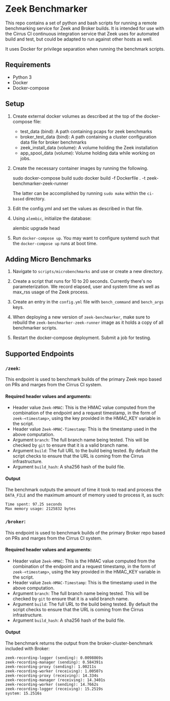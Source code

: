 # Zeek Benchmarker

This repo contains a set of python and bash scripts for running a remote benchmarking service for Zeek and Broker builds. It is intended for use with the Cirrus CI continuous integration service that Zeek uses for automated build and test, but could be adapted to run against other hosts as well.

It uses Docker for privilege separation when running the benchmark scripts.

## Requirements
- Python 3
- Docker
- Docker-compose

## Setup

1. Create external docker volumes as described at the top of the docker-compose file:
   - test_data (bind): A path containing pcaps for zeek benchmarks
   - broker_test_data (bind): A path containing a cluster configuration data file for broker benchmarks
   - zeek_install_data (volume): A volume holding the Zeek installation
   - app_spool_data (volume): Volume holding data while working on jobs.

2. Create the necessary container images by running the following.

    sudo docker-compose build
    sudo docker build -f Dockerfile . -t zeek-benchmarker-zeek-runner

   The latter can be accomplished by running `sudo make` within the `ci-based`
   directory.

3. Edit the config.yml and set the values as described in that file.

4. Using `alembic`, initialize the database:

    alembic upgrade head

5. Run `docker-compose up`. You may want to configure systemd such
   that the `docker-compose up` runs at boot time.

## Adding Micro Benchmarks

1. Navigate to `scripts/microbenchmarks` and use or create a new directory.

2. Create a script that runs for 10 to 20 seconds. Currently there's no
   parameterization. We record elapsed, user and system time as well
   as max_rss usage of the Zeek process.

3. Create an entry in the `config.yml` file with `bench_command` and
   `bench_args` keys.

4. When deploying a new version of `zeek-benchmarker`, make sure to rebuild
   the `zeek-benchmarker-zeek-runner` image as it holds a copy of all
   benchmarker scripts.

5. Restart the docker-compose deployment. Submit a job for testing.


## Supported Endpoints

### `/zeek`:

This endpoint is used to benchmark builds of the primary Zeek repo based on PRs and marges from the Cirrus CI system.

#### Required header values and arguments:

- Header value `Zeek-HMAC`: This is the HMAC value computed from the combination of the endpoint and a request timestamp, in the form of `zeek-<timestamp>`, using the key provided in the HMAC_KEY variable in the script.
- Header value `Zeek-HMAC-Timestamp`: This is the timestamp used in the above computation.
- Argument `branch`: The full branch name being tested. This will be checked by `git` to ensure that it is a valid branch name.
- Argument `build`: The full URL to the build being tested. By default the script checks to ensure that the URL is coming from the Cirrus infrastructure.
- Argument `build_hash`: A sha256 hash of the build file.

#### Output

The benchmark outputs the amount of time it took to read and process the `DATA_FILE` and the maximum amount of memory used to process it, as such:

```
Time spent: 97.25 seconds
Max memory usage: 2125832 bytes
```

### `/broker`:

This endpoint is used to benchmark builds of the primary Broker repo based on PRs and marges from the Cirrus CI system.

#### Required header values and arguments:

- Header value `Zeek-HMAC`: This is the HMAC value computed from the combination of the endpoint and a request timestamp, in the form of `zeek-<timestamp>`, using the key provided in the HMAC_KEY variable in the script.
- Header value `Zeek-HMAC-Timestamp`: This is the timestamp used in the above computation.
- Argument `branch`: The full branch name being tested. This will be checked by `git` to ensure that it is a valid branch name.
- Argument `build`: The full URL to the build being tested. By default the script checks to ensure that the URL is coming from the Cirrus infrastructure.
- Argument `build_hash`: A sha256 hash of the build file.

#### Output

The benchmark returns the output from the broker-cluster-benchmark included with Broker:

```
zeek-recording-logger (sending): 0.0098869s
zeek-recording-manager (sending): 0.584391s
zeek-recording-proxy (sending): 1.00211s
zeek-recording-worker (receiving): 1.00507s
zeek-recording-proxy (receiving): 14.334s
zeek-recording-manager (receiving): 14.3401s
zeek-recording-worker (sending): 14.7662s
zeek-recording-logger (receiving): 15.2519s
system: 15.2516s
```
